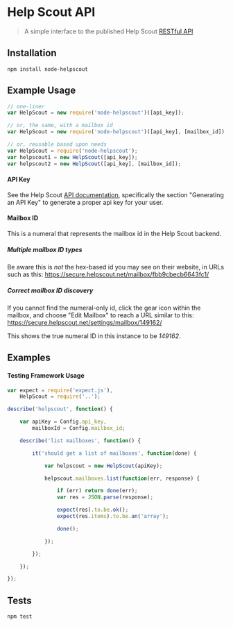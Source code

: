# Help Scout API
> A simple interface to the published Help Scout [RESTful API](http://developer.helpscout.net/help-desk-api/)

## Installation

`npm install node-helpscout`

## Example Usage

```javascript
// one-liner
var HelpScout = new require('node-helpscout')([api_key]);
```

```javascript
// or, the same, with a mailbox id
var HelpScout = new require('node-helpscout')([api_key], [mailbox_id]);
```

```javascript
// or, reusable based upon needs
var HelpScout = require('node-helpscout');
var helpscout1 = new HelpScout([api_key]);
var helpscout2 = new HelpScout([api_key], [mailbox_id]);
```

#### API Key
See the Help Scout [API documentation](http://developer.helpscout.net/help-desk-api/), specifically the section "Generating an API Key" to generate a proper api key for your user.

#### Mailbox ID
This is a numeral that represents the mailbox id in the Help Scout backend.

##### Multiple mailbox ID types
Be aware this is *not* the hex-based id you may see on their website, in URLs such as this:
https://secure.helpscout.net/mailbox/fbb9cbecb6643fc1/

##### Correct mailbox ID discovery
If you cannot find the numeral-only id, click the gear icon within the mailbox, and choose "Edit Mailbox" to reach a URL similar to this:
https://secure.helpscout.net/settings/mailbox/149162/

This shows the true numeral ID in this instance to be *149162*.

## Examples

#### Testing Framework Usage

```javascript
var expect = require('expect.js'),
	HelpScout = require('..');

describe('helpscout', function() {

	var apiKey = Config.api_key,
		mailboxId = Config.mailbox_id;

	describe('list mailboxes', function() {

		it('should get a list of mailboxes', function(done) {

			var helpscout = new HelpScout(apiKey);

			helpscout.mailboxes.list(function(err, response) {

				if (err) return done(err);
				var res = JSON.parse(response);

				expect(res).to.be.ok();
				expect(res.items).to.be.an('array');

				done();

			});

		});

	});

});
```

## Tests

`npm test`